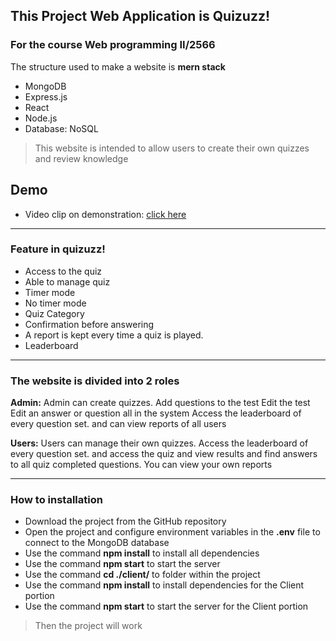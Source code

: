 ## This Project Web Application is Quizuzz!
### For the course Web programming II/2566
The structure used to make a website is **mern stack**
* MongoDB
* Express.js
* React
* Node.js
* Database: NoSQL
> This website is intended to allow users to create their own quizzes and review knowledge
## Demo
- Video clip on demonstration: [click here](https://drive.google.com/drive/folders/1iXr_lVKvwmBkX7G6LvpIloT61BcOKjYA?usp=sharing)

---
### Feature in quizuzz!
- Access to the quiz
- Able to manage quiz
- Timer mode
- No timer mode
- Quiz Category
- Confirmation before answering
- A report is kept every time a quiz is played.
- Leaderboard
---
### **The website is divided into 2 roles**

**Admin:** Admin can create quizzes. Add questions to the test Edit the test Edit an answer or question all in the system Access the leaderboard of every question set. and can view reports of all users

**Users:** Users can manage their own quizzes. Access the leaderboard of every question set. and access the quiz and view results and find answers to all quiz completed questions. You can view your own reports

---
### How to installation
* Download the project from the GitHub repository
* Open the project and configure environment variables in the **.env** file to connect to the MongoDB database
* Use the command **npm install** to install all dependencies
* Use the command **npm start** to start the server
* Use the command **cd ./client/** to folder within the project
* Use the command **npm install** to install dependencies for the Client portion
* Use the command **npm start** to start the server for the Client portion
> Then the project will work
